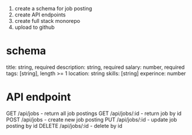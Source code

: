 1. create a schema for job posting
2. create API endpoints
3. create full stack monorepo
4. upload to github

# schema

title: string, required
description: string, required
salary: number, required
tags: [string], length >= 1
location: string
skills: [string]
experince: number

# API endpoint

GET /api/jobs - return all job postings
GET /api/jobs/:id - return job by id
POST /api/jobs - create new job posting
PUT /api/jobs/:id - update job posting by id
DELETE /api/jobs/:id - delete by id
